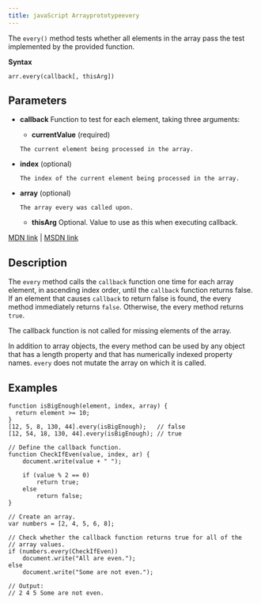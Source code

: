 ```yaml
---
title: javaScript Arrayprototypeevery
---
```

The `every()` method tests whether all elements in the array pass the test implemented by the provided function.

**Syntax**

    arr.every(callback[, thisArg])

## Parameters

*   **callback** Function to test for each element, taking three arguments:
    *   **currentValue** (required)

    ```
    The current element being processed in the array.
    ```

*   **index** (optional)

        The index of the current element being processed in the array.

*   **array** (optional)

        The array every was called upon.

    *   **thisArg** Optional. Value to use as this when executing callback.

[MDN link](https://developer.mozilla.org/en-US/docs/Web/JavaScript/Reference/Global_Objects/Array/every) | [MSDN link](https://msdn.microsoft.com/en-us/LIBRary/ff679981%28v=vs.94%29.aspx)

## Description

The `every` method calls the `callback` function one time for each array element, in ascending index order, until the `callback` function returns false. If an element that causes `callback` to return false is found, the every method immediately returns `false`. Otherwise, the every method returns `true`.

The callback function is not called for missing elements of the array.

In addition to array objects, the every method can be used by any object that has a length property and that has numerically indexed property names. `every` does not mutate the array on which it is called.

## Examples

    function isBigEnough(element, index, array) {
      return element >= 10;
    }
    [12, 5, 8, 130, 44].every(isBigEnough);   // false
    [12, 54, 18, 130, 44].every(isBigEnough); // true

    // Define the callback function.
    function CheckIfEven(value, index, ar) {
        document.write(value + " ");

        if (value % 2 == 0)
            return true;
        else
            return false;
    }

    // Create an array.
    var numbers = [2, 4, 5, 6, 8];

    // Check whether the callback function returns true for all of the
    // array values.
    if (numbers.every(CheckIfEven))
        document.write("All are even.");
    else
        document.write("Some are not even.");

    // Output:
    // 2 4 5 Some are not even.